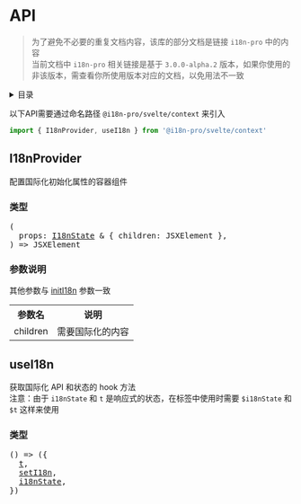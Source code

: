 
# API

> 为了避免不必要的重复文档内容，该库的部分文档是链接 `i18n-pro` 中的内容<br/>
> 当前文档中 `i18n-pro` 相关链接是基于 `3.0.0-alpha.2` 版本，如果你使用的非该版本，需查看你所使用版本对应的文档，以免用法不一致<br/>
<details >
  <summary>目录</summary>

  &emsp;&emsp;[I18nProvider](#i18nprovider)<br/>
  &emsp;&emsp;&emsp;&emsp;[类型](#i18nprovider-类型)<br/>
  &emsp;&emsp;&emsp;&emsp;[参数说明](#i18nprovider-参数说明)<br/>
  &emsp;&emsp;[useI18n](#usei18n)<br/>
  &emsp;&emsp;&emsp;&emsp;[类型](#usei18n-类型)<br/>

</details>

以下API需要通过命名路径 `@i18n-pro/svelte/context` 来引入

```js
import { I18nProvider, useI18n } from '@i18n-pro/svelte/context'
```


## I18nProvider
配置国际化初始化属性的容器组件
<h3 id="i18nprovider-类型">类型</h3>
<pre>
(
  props: <a href="https://github.com/i18n-pro/core/blob/v3.0.0-alpha.2/docs/dist/API_zh-CN.md#i18nstate">I18nState</a> & { children: JSXElement },
) => JSXElement
</pre>

<h3 id="i18nprovider-参数说明">参数说明</h3>
其他参数与 <a href="https://github.com/i18n-pro/core/blob/v3.0.0-alpha.2/docs/dist/API_zh-CN.md#initi18n">initI18n</a> 参数一致<table>
  <tr>
    <th>参数名</th>
    <th>说明</th>
  </tr>
  <tr>
    <tr>
      <td>children</td>
      <td>需要国际化的内容</td>
    </tr>
  </tr>
</table>

## useI18n
获取国际化 API 和状态的 hook 方法<br />注意：由于 `i18nState` 和 `t` 是响应式的状态，在标签中使用时需要 `$i18nState` 和 `$t` 这样来使用
<h3 id="usei18n-类型">类型</h3>
<pre>
() => ({
  <a href="https://github.com/i18n-pro/core/blob/v3.0.0-alpha.2/docs/dist/API_zh-CN.md#t">t</a>,
  <a href="https://github.com/i18n-pro/core/blob/v3.0.0-alpha.2/docs/dist/API_zh-CN.md#seti18n">setI18n</a>,
  <a href="https://github.com/i18n-pro/core/blob/v3.0.0-alpha.2/docs/dist/API_zh-CN.md#i18nstate">i18nState</a>,
})
</pre>


